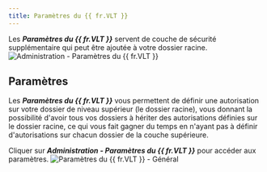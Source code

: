 ```yaml
---
title: Paramètres du {{ fr.VLT }}
---
```

Les ***Paramètres du {{ fr.VLT }}*** servent de couche de sécurité supplémentaire qui peut être ajoutée à votre dossier racine.  
![Administration - Paramètres du {{ fr.VLT }}](https://webdevolutions.azureedge.net/docs/fr/rdm/mac/clip4144.png) 

## Paramètres 

Les ***Paramètres du {{ fr.VLT }}*** vous permettent de définir une autorisation sur votre dossier de niveau supérieur (le dossier racine), vous donnant la possibilité d'avoir tous vos dossiers à hériter des autorisations définies sur le dossier racine, ce qui vous fait gagner du temps en n'ayant pas à définir d'autorisations sur chacun dossier de la couche supérieure.  

Cliquer sur ***Administration - Paramètres du {{ fr.VLT }}*** pour accéder aux paramètres. 
![Paramètres du {{ fr.VLT }} - Général](https://webdevolutions.azureedge.net/docs/fr/rdm/mac/clip4148.png) 
